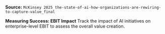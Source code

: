 **Source:** `McKinsey 2025 the-state-of-ai-how-organizations-are-rewiring-to-capture-value_final`

**Measuring Success: EBIT Impact**
Track the impact of AI initiatives on enterprise-level EBIT to assess the overall value creation.
